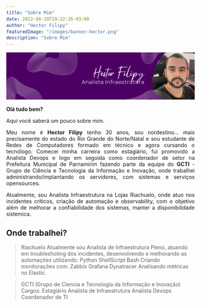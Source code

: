 ```yaml
---
title: "Sobre Mim"
date: 2022-08-20T19:22:35-03:00
author: "Hector Filipy"
featuredImage: "/images/banner-hector.png"
description: "Sobre Mim"
---
```


<center>
<img src="/images/banner-hector.png" alt="Hector Filipy"/>
</center>

**Olá tudo bem?**

Aqui você saberá um pouco sobre mim.

<p style="text-align: justify;">Meu nome é <b>Hector Filipy</b> tenho 30 anos, sou nordestino... mais precisamente do estado do Rio Grande do Norte/Natal e sou estudante de Redes de Computadores formado em técnico e agora cursando o tecnólogo. Comecei minha carreira como estagiário, fui promovido a Analista Devops e logo em seguida como coordenador de setor na Prefeitura Municipal de Parnamirim fazendo parte da equipe do <b>GCTI</b> - Grupo de Ciência e Tecnologia da Informação e Inovação, onde trabalhei administrando/implantando os servidores, com sistemas e serviços opensources.</p>

<p style="text-align: justify;">Atualmente, sou Analista Infraestrutura na Lojas Riachuelo, onde atuo nos incidentes críticos, criação de automação e observability, com o objetivo além de melhorar a confiabilidade dos sistemas, manter a disponibilidade sistemica.</p>

## Onde trabalhei?

> Riachuelo
> Atualmente sou Analista de Infraestrutura Pleno, atuando em troubleshoting dos incidentes, desenvolvendo e melhorando as automações 
> utilizando: Python
>             ShellScript
>	      Bash
> Criando monitorações com: Zabbix
>                           Grafana
>			    Dynatracer
> Ạnalisando métricas no Elastic.

> GCTI (Grupo de Ciencia e Tecnologia da Informação e Inovação)
> Cargos: Estagiário
>         Analista de Infraestrutura
>         Analista Devops
>         Coordenador de TI
